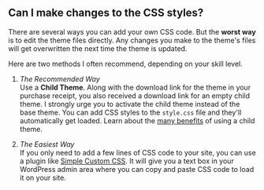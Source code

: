 ## <a name="css-changes"></a> Can I make changes to the CSS styles?

There are several ways you can add your own CSS code. But the **worst way** is to edit the theme files directly. Any changes you make to the theme's files will get overwritten the next time the theme is updated.

Here are two methods I often recommend, depending on your skill level.

1. *The Recommended Way*<br>
 Use a **Child Theme**. Along with the download link for the theme in your purchase receipt, you also received a download link for an empty child theme. I strongly urge you to activate the child theme instead of the base theme. You can add CSS styles to the `style.css` file and they'll automatically get loaded. Learn about the [many benefits](http://themeofthecrop.com/2015/11/26/using-child-themes-to-customize-your-site/) of using a child theme.

2. *The Easiest Way*<br>
 If you only need to add a few lines of CSS code to your site, you can use a plugin like [Simple Custom CSS](https://wordpress.org/plugins/simple-custom-css/). It will give you a text box in your WordPress admin area where you can copy and paste CSS code to load it on your site.
